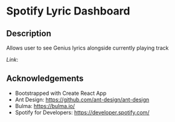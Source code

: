 # Spotify Lyric Dashboard 

## Description
Allows user to see Genius lyrics alongside currently playing track

*Link*: 

## Acknowledgements
- Bootstrapped with Create React App
- Ant Design: https://github.com/ant-design/ant-design
- Bulma: https://bulma.io/
- Spotify for Developers: https://developer.spotify.com/


